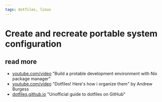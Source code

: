 ```yaml
---
tags: dotfiles, linux
---
```


# Create and recreate portable system configuration

## read more

- [youtube.com/video](https://www.youtube.com/watch?v=70YMTHAZyy4) "Build a protable development environment with Nix package manager"
- [youtube.com/video](https://www.youtube.com/watch?v=5oXy6ktYs7I) "Dotfiles! Here's how i organize them" by Andrew Burgess
- [dotfiles.github.io](https://dotfiles.github.io) "Unofficial guide to dotfiles on GitHub"